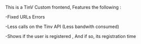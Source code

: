 This is a TinV Custom frontend, Features the following :

-Fixed URLs Errors

-Less calls on the Tinv API (Less bandwith consumed)

-Shows if the user is registered , And if so, its registration time
